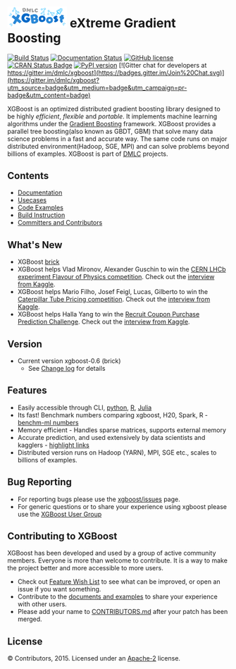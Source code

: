 <img src=https://raw.githubusercontent.com/dmlc/dmlc.github.io/master/img/logo-m/xgboost.png width=135/>  eXtreme Gradient Boosting
===========
[![Build Status](https://travis-ci.org/dmlc/xgboost.svg?branch=master)](https://travis-ci.org/dmlc/xgboost)
[![Documentation Status](https://readthedocs.org/projects/xgboost/badge/?version=latest)](https://xgboost.readthedocs.org)
[![GitHub license](http://dmlc.github.io/img/apache2.svg)](./LICENSE)
[![CRAN Status Badge](http://www.r-pkg.org/badges/version/xgboost)](http://cran.r-project.org/web/packages/xgboost)
[![PyPI version](https://badge.fury.io/py/xgboost.svg)](https://pypi.python.org/pypi/xgboost/)
[![Gitter chat for developers at https://gitter.im/dmlc/xgboost](https://badges.gitter.im/Join%20Chat.svg)](https://gitter.im/dmlc/xgboost?utm_source=badge&utm_medium=badge&utm_campaign=pr-badge&utm_content=badge)

XGBoost is an optimized distributed gradient boosting library designed to be highly *efficient*, *flexible* and *portable*.
It implements machine learning algorithms under the [Gradient Boosting](https://en.wikipedia.org/wiki/Gradient_boosting) framework.
XGBoost provides a parallel tree boosting(also known as GBDT, GBM) that solve many data science problems in a fast and accurate way.
The same code runs on major distributed environment(Hadoop, SGE, MPI) and can solve problems beyond billions of examples.
XGBoost is part of [DMLC](http://dmlc.github.io/) projects.

Contents
--------
* [Documentation](https://xgboost.readthedocs.org)
* [Usecases](doc/index.md#highlight-links)
* [Code Examples](demo)
* [Build Instruction](doc/build.md)
* [Committers and Contributors](CONTRIBUTORS.md)

What's New
----------
* XGBoost [brick](CHANGES.md)
* XGBoost helps Vlad Mironov, Alexander Guschin to win the [CERN LHCb experiment Flavour of Physics competition](https://www.kaggle.com/c/flavours-of-physics). Check out the [interview from Kaggle](http://blog.kaggle.com/2015/11/30/flavour-of-physics-technical-write-up-1st-place-go-polar-bears/).
* XGBoost helps Mario Filho, Josef Feigl, Lucas, Gilberto to win the [Caterpillar Tube Pricing competition](https://www.kaggle.com/c/caterpillar-tube-pricing). Check out the [interview from Kaggle](http://blog.kaggle.com/2015/09/22/caterpillar-winners-interview-1st-place-gilberto-josef-leustagos-mario/).
* XGBoost helps Halla Yang to win the [Recruit Coupon Purchase Prediction Challenge](https://www.kaggle.com/c/coupon-purchase-prediction). Check out the [interview from Kaggle](http://blog.kaggle.com/2015/10/21/recruit-coupon-purchase-winners-interview-2nd-place-halla-yang/).

Version
-------
* Current version xgboost-0.6 (brick)
  - See [Change log](CHANGES.md) for details

Features
--------
* Easily accessible through CLI, [python](https://github.com/dmlc/xgboost/blob/master/demo/guide-python/basic_walkthrough.py),
  [R](https://github.com/dmlc/xgboost/blob/master/R-package/demo/basic_walkthrough.R),
  [Julia](https://github.com/antinucleon/XGBoost.jl/blob/master/demo/basic_walkthrough.jl)
* Its fast! Benchmark numbers comparing xgboost, H20, Spark, R - [benchm-ml numbers](https://github.com/szilard/benchm-ml)
* Memory efficient - Handles sparse matrices, supports external memory
* Accurate prediction, and used extensively by data scientists and kagglers - [highlight links](https://github.com/dmlc/xgboost/blob/master/doc/README.md#highlight-links)
* Distributed version runs on Hadoop (YARN), MPI, SGE etc., scales to billions of examples.

Bug Reporting
-------------

* For reporting bugs please use the [xgboost/issues](https://github.com/dmlc/xgboost/issues) page.
* For generic questions or to share your experience using xgboost please use the [XGBoost User Group](https://groups.google.com/forum/#!forum/xgboost-user/)


Contributing to XGBoost
-----------------------
XGBoost has been developed and used by a group of active community members. Everyone is more than welcome to contribute. It is a way to make the project better and more accessible to more users.
* Check out [Feature Wish List](https://github.com/dmlc/xgboost/labels/Wish-List) to see what can be improved, or open an issue if you want something.
* Contribute to the [documents and examples](https://github.com/dmlc/xgboost/blob/master/doc/) to share your experience with other users.
* Please add your name to [CONTRIBUTORS.md](CONTRIBUTORS.md) after your patch has been merged.

License
-------
© Contributors, 2015. Licensed under an [Apache-2](https://github.com/dmlc/xgboost/blob/master/LICENSE) license.
